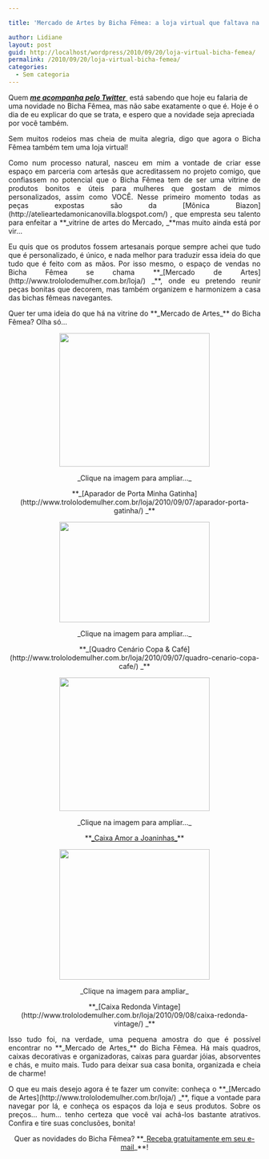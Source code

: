 ```yaml
---

title: 'Mercado de Artes by Bicha Fêmea: a loja virtual que faltava na blogosfera!'

author: Lidiane
layout: post
guid: http://localhost/wordpress/2010/09/20/loja-virtual-bicha-femea/
permalink: /2010/09/20/loja-virtual-bicha-femea/
categories:
  - Sem categoria
---
```

Quem [**_me acompanha pelo Twitter_** ](http://twitter.com/bichafemea) está sabendo que hoje eu falaria de uma novidade no Bicha Fêmea, mas não sabe exatamente o que é. Hoje é o dia de eu explicar do que se trata, e espero que a novidade seja apreciada por você também.

<p style="text-align: justify;">
  Sem muitos rodeios mas cheia de muita alegria, digo que agora o Bicha Fêmea também tem uma loja virtual!
</p>

<!--more-->

<p style="text-align: justify;">
  Como num processo natural, nasceu em mim a vontade de criar esse espaço em parceria com artesãs que acreditassem no projeto comigo, que confiassem no potencial que o Bicha Fêmea tem de ser uma vitrine de produtos bonitos e úteis para mulheres que gostam de mimos personalizados, assim como VOCÊ. Nesse primeiro momento todas as peças expostas são da [Mônica Biazon](http://atelieartedamonicanovilla.blogspot.com/) , que empresta seu talento para enfeitar a **_vitrine de artes do Mercado, _**mas muito ainda está por vir&#8230;
</p>

<p style="text-align: justify;">
  Eu quis que os produtos fossem artesanais porque sempre achei que tudo que é personalizado, é único, e nada melhor para traduzir essa ideia do que tudo que é feito com as mãos. Por isso mesmo, o espaço de vendas no Bicha Fêmea se chama **_[Mercado de Artes](http://www.trololodemulher.com.br/loja/) _**, onde eu pretendo reunir peças bonitas que decorem, mas também organizem e harmonizem a casa das bichas fêmeas navegantes.
</p>

<p style="text-align: justify;">
  Quer ter uma ideia do que há na vitrine do **_Mercado de Artes_** do Bicha Fêmea? Olha só…
</p>

<p style="text-align: center;">
  <a href="http://www.trololodemulher.com.br/blog/wp-content/uploads/2010/09/Aparador-de-Porta-Minha-Gatinha-2.jpg"><img class="size-medium wp-image-5207 aligncenter" title="Aparador de Porta Minha Gatinha 2" src="http://www.trololodemulher.com.br/blog/wp-content/uploads/2010/09/Aparador-de-Porta-Minha-Gatinha-2-300x266.jpg" alt="" width="300" height="266" /></a>
</p>

<p style="text-align: center;">
  _Clique na imagem para ampliar…_
</p>

<p style="text-align: center;">
  **_[Aparador de Porta Minha Gatinha](http://www.trololodemulher.com.br/loja/2010/09/07/aparador-porta-gatinha/) _**
</p>

<p style="text-align: center;">
  <a href="http://www.trololodemulher.com.br/blog/wp-content/uploads/2010/09/Quadro-Cenario-CopaCafe.jpg"><img class="alignnone size-medium wp-image-5208" title="Quadro Cenário Copa&Café" src="http://www.trololodemulher.com.br/blog/wp-content/uploads/2010/09/Quadro-Cenario-CopaCafe-300x200.jpg" alt="" width="300" height="200" /></a>
</p>

<p style="text-align: center;">
  _Clique na imagem para ampliar…_
</p>

<p style="text-align: center;">
  **_[Quadro Cenário Copa & Café](http://www.trololodemulher.com.br/loja/2010/09/07/quadro-cenario-copa-cafe/) _**
</p>

<p style="text-align: center;">
  <a href="http://www.trololodemulher.com.br/blog/wp-content/uploads/2010/09/Amor-a-Joaninhas-2.jpg"><img class="alignnone size-medium wp-image-5209" title="Amor a Joaninhas 2" src="http://www.trololodemulher.com.br/blog/wp-content/uploads/2010/09/Amor-a-Joaninhas-2-300x266.jpg" alt="" width="300" height="266" /></a>
</p>

<p style="text-align: center;">
  _Clique na imagem para ampliar…_
</p>

<p style="text-align: center;">
  **<a href="http://www.trololodemulher.com.br/loja/2010/09/08/caixa-amor-a-joaninhas/" target="_self">_Caixa Amor a Joaninhas_</a>**
</p>

<p style="text-align: center;">
  <a href="http://www.trololodemulher.com.br/blog/wp-content/uploads/2010/09/Caixa-Redonda-Vintage.jpg"><img class="alignnone size-medium wp-image-5210" title="Caixa Redonda Vintage" src="http://www.trololodemulher.com.br/blog/wp-content/uploads/2010/09/Caixa-Redonda-Vintage-300x260.jpg" alt="" width="300" height="260" /></a>
</p>

<p style="text-align: center;">
  _Clique na imagem para ampliar_
</p>

<p style="text-align: center;">
  **_[Caixa Redonda Vintage](http://www.trololodemulher.com.br/loja/2010/09/08/caixa-redonda-vintage/) _**
</p>

<p style="text-align: justify;">
  Isso tudo foi, na verdade, uma pequena amostra do que é possível encontrar no **_Mercado de Artes_** do Bicha Fêmea. Há mais quadros, caixas decorativas e organizadoras, caixas para guardar jóias, absorventes e chás, e muito mais. Tudo para deixar sua casa bonita, organizada e cheia de charme!
</p>

<p style="text-align: justify;">
  O que eu mais desejo agora é te fazer um convite: conheça o **_[Mercado de Artes](http://www.trololodemulher.com.br/loja/) _**, fique a vontade para navegar por lá, e conheça os espaços da loja e seus produtos. Sobre os preços… hum… tenho certeza que você vai achá-los bastante atrativos. Confira e tire suas conclusões, bonita!
</p>

<p style="text-align: center;">
  Quer as novidades do Bicha Fêmea? **_<a href="http://feedburner.google.com/fb/a/mailverify?uri=blogbichafemea&loc=pt_BR">Receba gratuitamente em seu e-mail</a>_**!
</p>